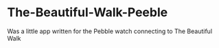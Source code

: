 # The-Beautiful-Walk-Peeble

Was a little app written for the Pebble watch connecting to The Beautiful Walk